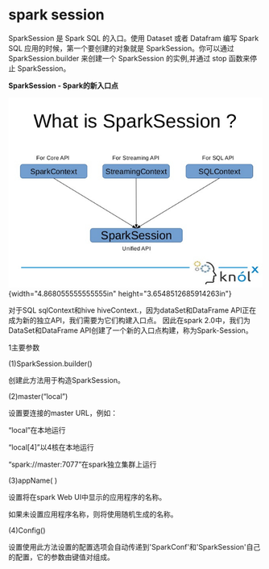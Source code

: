 spark session
=============

SparkSession 是 Spark SQL 的入口。使用 Dataset 或者 Datafram 编写 Spark
SQL 应用的时候，第一个要创建的对象就是 SparkSession。你可以通过
SparkSession.builder 来创建一个 SparkSession 的实例,并通过 stop
函数来停止 SparkSession。

**SparkSession - Spark的新入口点**

![](media/image1.jpg){width="4.868055555555555in"
height="3.6548512685914263in"}

对于SQL sqlContext和hive hiveContext.，因为dataSet和DataFrame
API正在成为新的独立API，我们需要为它们构建入口点。 因此在spark
2.0中，我们为DataSet和DataFrame
API创建了一个新的入口点构建，称为Spark-Session。

1主要参数

(1)SparkSession.builder()

创建此方法用于构造SparkSession。

(2)master(“local”)

设置要连接的master URL，例如：

“local”在本地运行

“local\[4\]”以4核在本地运行

“spark://master:7077”在spark独立集群上运行

(3)appName( )

设置将在spark Web UI中显示的应用程序的名称。

如果未设置应用程序名称，则将使用随机生成的名称。

(4)Config()

设置使用此方法设置的配置选项会自动传递到'SparkConf'和'SparkSession'自己的配置，它的参数由键值对组成。
